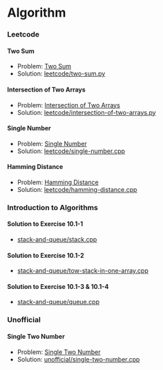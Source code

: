 Algorithm
=========

### Leetcode

#### Two Sum

- Problem: [Two Sum](https://leetcode.com/problems/two-sum/)
- Solution: [leetcode/two-sum.py](https://github.com/Tairy/Algorithm/blob/master/leetcode/two-sum.py)

#### Intersection of Two Arrays

- Problem: [Intersection of Two Arrays](https://leetcode.com/problems/intersection-of-two-arrays/)
- Solution: [leetcode/intersection-of-two-arrays.py](https://github.com/Tairy/Algorithm/blob/master/leetcode/intersection-of-two-arrays.py)

#### Single Number

- Problem: [Single Number](https://leetcode.com/problems/single-number/)
- Solution: [leetcode/single-number.cpp](https://github.com/Tairy/Algorithm/blob/master/leetcode/single-number.cpp)

#### Hamming Distance

- Problem: [Hamming Distance](https://leetcode.com/problems/hamming-distance/)
- Solution: [leetcode/hamming-distance.cpp](https://github.com/Tairy/Algorithm/blob/master/leetcode/hamming-distance.cpp)

### Introduction to Algorithms

#### Solution to Exercise 10.1-1

- [stack-and-queue/stack.cpp](https://github.com/Tairy/Algorithm/blob/master/stack-and-queue/stack.cpp)

#### Solution to Exercise 10.1-2

- [stack-and-queue/tow-stack-in-one-array.cpp](https://github.com/Tairy/Algorithm/blob/master/stack-and-queue/tow-stack-in-one-array.cpp)

#### Solution to Exercise 10.1-3 & 10.1-4

- [stack-and-queue/queue.cpp](https://github.com/Tairy/Algorithm/blob/master/stack-and-queue/queue.cpp)

### Unofficial

#### Single Two Number

- Problem: [Single Two Number](http://zhedahht.blog.163.com/blog/static/2541117420071128950682/)
- Solution: [unofficial/single-two-number.cpp](https://github.com/Tairy/Algorithm/blob/master/unofficial/single-two-number.cpp)